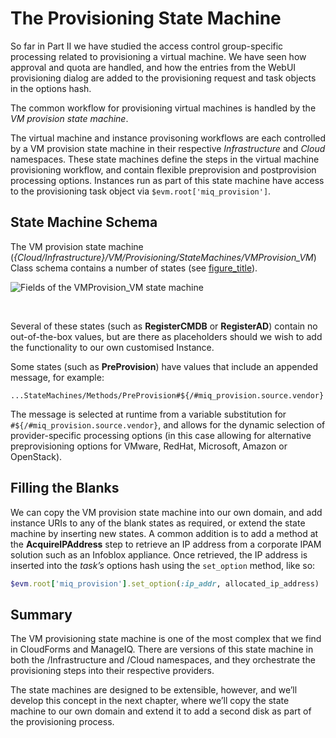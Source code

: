 # The Provisioning State Machine

So far in Part II we have studied the access control group-specific
processing related to provisioning a virtual machine. We have seen how
approval and quota are handled, and how the entries from the WebUI
provisioning dialog are added to the provisioning request and task
objects in the options hash.

The common workflow for provisioning virtual machines is handled by the
*VM provision state machine*.

The virtual machine and instance provisoning workflows are each
controlled by a VM provision state machine in their respective
*Infrastructure* and *Cloud* namespaces. These state machines define the
steps in the virtual machine provisioning workflow, and contain flexible
preprovision and postprovision processing options. Instances run as part
of this state machine have access to the provisioning task object via
`$evm.root['miq_provision']`.

## State Machine Schema

The VM provision state machine
(*{Cloud/Infrastructure}/VM/Provisioning/StateMachines/VMProvision\_VM*)
Class schema contains a number of states (see [figure\_title](#i1)).

![Fields of the VMProvision\_VM state machine](images/ss1.png)

​  

Several of these states (such as **RegisterCMDB** or **RegisterAD**)
contain no out-of-the-box values, but are there as placeholders should
we wish to add the functionality to our own customised Instance.

Some states (such as **PreProvision**) have values that include an
appended message, for
    example:

    ...StateMachines/Methods/PreProvision#${/#miq_provision.source.vendor}

The message is selected at runtime from a variable substitution for
`#${/#miq_provision.source.vendor}`, and allows for the dynamic
selection of provider-specific processing options (in this case allowing
for alternative preprovisioning options for VMware, RedHat, Microsoft,
Amazon or OpenStack).

## Filling the Blanks

We can copy the VM provision state machine into our own domain, and add
instance URIs to any of the blank states as required, or extend the
state machine by inserting new states. A common addition is to add a
method at the **AcquireIPAddress** step to retrieve an IP address from a
corporate IPAM solution such as an Infoblox appliance. Once retrieved,
the IP address is inserted into the *task’s* options hash using the
`set_option` method, like so:

``` ruby
$evm.root['miq_provision'].set_option(:ip_addr, allocated_ip_address)
```

## Summary

The VM provisioning state machine is one of the most complex that we
find in CloudForms and ManageIQ. There are versions of this state
machine in both the /Infrastructure and /Cloud namespaces, and they
orchestrate the provisioning steps into their respective providers.

The state machines are designed to be extensible, however, and we’ll
develop this concept in the next chapter, where we’ll copy the state
machine to our own domain and extend it to add a second disk as part of
the provisioning process.
